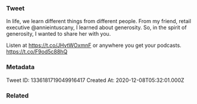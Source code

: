 ### Tweet
In life, we learn different things from different people. From my friend, retail executive @annieintuscany, I learned about generosity. So, in the spirit of generosity, I wanted to share her with you. 

Listen at https://t.co/JHvtWOxmnF or anywhere you get your podcasts. https://t.co/F9od5c88hQ

### Metadata
Tweet ID: 1336181719049916417
Created At: 2020-12-08T05:32:01.000Z

### Related

